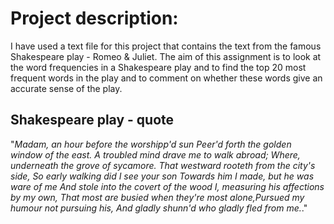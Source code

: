 
# Project description:

I have used a text file for this project that contains the text from the famous Shakespeare play - Romeo & Juliet. The aim of this assignment is to look at the word frequencies in a Shakespeare play and to find the top 20 most frequent words in the play and to comment on whether these words give an accurate sense of the play.

## Shakespeare play - quote
"*Madam, an hour before the worshipp'd sun Peer'd forth the golden window of the east. A troubled mind drave me to walk abroad; Where, underneath the grove of sycamore. That westward rooteth from the city's side, So early walking did I see your son Towards him I made, but he was ware of me And stole into the covert of the wood I, measuring his affections by my own, That most are busied when they're most alone,Pursued my humour not pursuing his, And gladly shunn'd who gladly fled from me.*."
